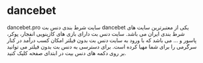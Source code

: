 # dancebet
dancebet.pro سایت شرط بندی دنس بت dancebet یکی از معتبرترین سایت های شرط بندی ایران می باشد. سایت دنس بت دارای بازی های کازینویی انفجار، پوکر، پاسور و … می باشد که با ورود به سایت دنس بت بدون فیلتر امکان کسب درآمد در کنار سرگرمی را برای شما مهیا کرده است. برای دسترسی به دنس بت بدون فیلتر می توانید بر روی دکمه های دنس بیت در ابتدای صفحه کلیک کنید.
